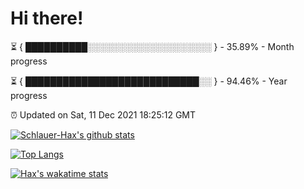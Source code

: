 # Hi there!

⏳ { ██████████░░░░░░░░░░░░░░░░░░░░ } - 35.89% - Month progress

⏳ { ████████████████████████████░░ } - 94.46% - Year progress

⏰ Updated on Sat, 11 Dec 2021 18:25:12 GMT


[![Schlauer-Hax's github stats](https://github-readme-stats.vercel.app/api?username=Schlauer-Hax&show_icons=true&theme=dark&count_private=true)](https://github.com/Schlauer-Hax)


[![Top Langs](https://github-readme-stats.vercel.app/api/top-langs/?username=Schlauer-Hax&layout=compact&theme=dark)](https://github.com/Schlauer-Hax?tab=repositories)


[![Hax's wakatime stats](https://github-readme-stats.vercel.app/api/wakatime?username=Hax&theme=dark)](https://wakatime.com/@Hax)

